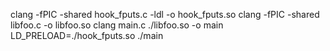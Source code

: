 clang -fPIC -shared hook_fputs.c -ldl -o hook_fputs.so
clang -fPIC -shared libfoo.c -o libfoo.so
clang main.c ./libfoo.so -o main
LD_PRELOAD=./hook_fputs.so ./main